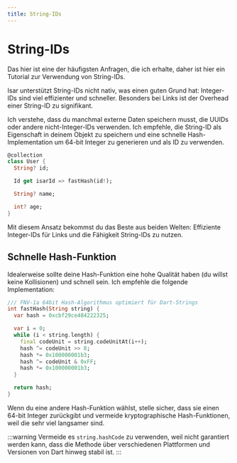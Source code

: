 ```yaml
---
title: String-IDs
---
```


# String-IDs

Das hier ist eine der häufigsten Anfragen, die ich erhalte, daher ist hier ein Tutorial zur Verwendung von String-IDs.

Isar unterstützt String-IDs nicht nativ, was einen guten Grund hat: Integer-IDs sind viel effizienter und schneller. Besonders bei Links ist der Overhead einer String-ID zu signifikant.

Ich verstehe, dass du manchmal externe Daten speichern musst, die UUIDs oder andere nicht-Integer-IDs verwenden. Ich empfehle, die String-ID als Eigenschaft in deinem Objekt zu speichern und eine schnelle Hash-Implementation um 64-bit Integer zu generieren und als ID zu verwenden.

```dart
@collection
class User {
  String? id;

  Id get isarId => fastHash(id!);

  String? name;

  int? age;
}
```

Mit diesem Ansatz bekommst du das Beste aus beiden Welten: Effiziente Integer-IDs für Links und die Fähigkeit String-IDs zu nutzen.

## Schnelle Hash-Funktion

Idealerweise sollte deine Hash-Funktion eine hohe Qualität haben (du willst keine Kollisionen) und schnell sein. Ich empfehle die folgende Implementation:

```dart
/// FNV-1a 64bit Hash-Algorithmus optimiert für Dart-Strings
int fastHash(String string) {
  var hash = 0xcbf29ce484222325;

  var i = 0;
  while (i < string.length) {
    final codeUnit = string.codeUnitAt(i++);
    hash ^= codeUnit >> 8;
    hash *= 0x100000001b3;
    hash ^= codeUnit & 0xFF;
    hash *= 0x100000001b3;
  }

  return hash;
}
```

Wenn du eine andere Hash-Funktion wählst, stelle sicher, dass sie einen 64-bit Integer zurückgibt und vermeide kryptographische Hash-Funktionen, weil die sehr viel langsamer sind.

:::warning
Vermeide es `string.hashCode` zu verwenden, weil nicht garantiert werden kann, dass die Methode über verschiedenen Plattformen und Versionen von Dart hinweg stabil ist.
:::
